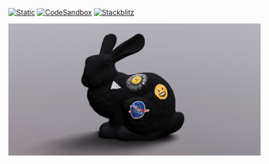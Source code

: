 [![Static](https://img.shields.io/badge/demo-%23646CFF.svg?logo=html5&logoColor=white)](https://pmndrs.github.io/examples/iridescent-decals)
[![CodeSandbox](https://img.shields.io/badge/codesandbox-040404?logo=codesandbox&logoColor=DBDBDB)](https://codesandbox.io/s/github/pmndrs/examples/tree/main/apps/iridescent-decals)
[![Stackblitz](https://img.shields.io/badge/stackblitz-fff?logo=Stackblitz&logoColor=1389FD)](https://stackblitz.com/github/pmndrs/examples/tree/main/apps/iridescent-decals)

![](thumbnail.png)

